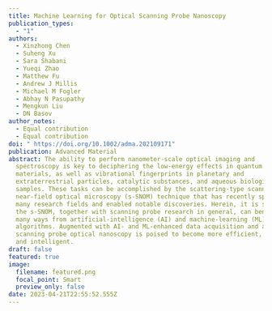 ```yaml
---
title: Machine Learning for Optical Scanning Probe Nanoscopy
publication_types:
  - "1"
authors:
  - Xinzhong Chen
  - Suheng Xu
  - Sara Shabani
  - Yueqi Zhao
  - Matthew Fu
  - Andrew J Millis
  - Michael M Fogler
  - Abhay N Pasupathy
  - Mengkun Liu
  - DN Basov
author_notes:
  - Equal contribution
  - Equal contribution
doi: " https://doi.org/10.1002/adma.202109171"
publication: Advanced Material
abstract: The ability to perform nanometer-scale optical imaging and
  spectroscopy is key to deciphering the low-energy effects in quantum
  materials, as well as vibrational fingerprints in planetary and
  extraterrestrial particles, catalytic substances, and aqueous biological
  samples. These tasks can be accomplished by the scattering-type scanning
  near-field optical microscopy (s-SNOM) technique that has recently spread to
  many research fields and enabled notable discoveries. Herein, it is shown that
  the s-SNOM, together with scanning probe research in general, can benefit in
  many ways from artificial-intelligence (AI) and machine-learning (ML)
  algorithms. Augmented with AI- and ML-enhanced data acquisition and analysis,
  scanning probe optical nanoscopy is poised to become more efficient, accurate,
  and intelligent.
draft: false
featured: true
image:
  filename: featured.png
  focal_point: Smart
  preview_only: false
date: 2023-04-21T22:55:52.555Z
---
```

